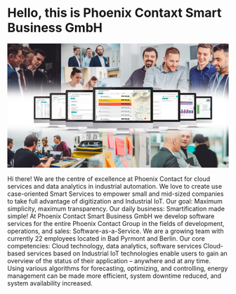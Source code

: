 # Hello, this is Phoenix Contaxt Smart Business GmbH

![image of people having fun at work](./img.jpg)

Hi there! We are the centre of excellence at Phoenix Contact for cloud services and data analytics in industrial
automation. We love to create use case-oriented Smart Services to empower small and mid-sized companies to take full
advantage of digitization and Industrial IoT. Our goal: Maximum simplicity, maximum transparency. Our daily business:
Smartification made simple! At Phoenix Contact Smart Business GmbH we develop software services for the entire Phoenix
Contact Group in the fields of development, operations, and sales: Software-as-a-Service. We are a growing team with
currently 22 employees located in Bad Pyrmont and Berlin. Our core competencies: Cloud technology, data analytics,
software services Cloud-based services based on Industrial IoT technologies enable users to gain an overview of the
status of their application – anywhere and at any time. Using various algorithms for forecasting, optimizing, and
controlling, energy management can be made more efficient, system downtime reduced, and system availability increased.
